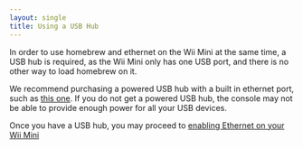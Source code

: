 ```yaml
---
layout: single
title: Using a USB Hub
---
```

In order to use homebrew and ethernet on the Wii Mini at the same time, a USB hub is required, as the Wii Mini only has one USB port, and there is no other way to load homebrew on it.

We recommend purchasing a powered USB hub with a built in ethernet port, such as [this one](https://www.amazon.com/Unitek-Ethernet-Converter-Charging-Compatible/dp/B06XKZLZXL). If you do not get a powered USB hub, the console may not be able to provide enough power for all your USB devices.


Once you have a USB hub, you may proceed to [enabling Ethernet on your Wii Mini](/wiiminiethernet)